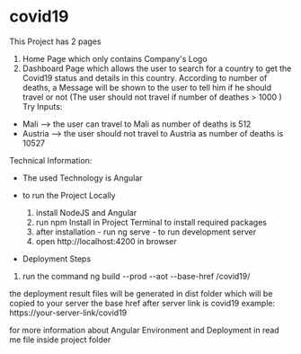 # covid19

This Project has 2 pages 
1. Home Page which only contains Company's Logo
2. Dashboard Page which allows the user to search for a country to get the Covid19 status and details in this country.
According to number of deaths, a Message will be shown to the user to tell him if he should travel or not (The user should not travel if number of deathes > 1000 ) 
Try Inputs:
- Mali --> the user can travel to Mali as number of deaths is 512
- Austria --> the user should not travel to Austria as number of deaths is 10527

Technical Information:
- The used Technology is Angular 

- to run the Project Locally 
   1. install NodeJS and Angular 
   2. run npm Install in Project Terminal to install required packages 
   3. after installation - run ng serve - to run development server 
   4. open http://localhost:4200 in browser 

- Deployment Steps 
1. run the command 
ng build --prod --aot --base-href /covid19/

the deployment result files will be generated in dist folder which will be copied to your server 
the base href after server link is covid19
example:
https://your-server-link/covid19

for more information about Angular Environment and Deployment in read me file inside project folder 

   


